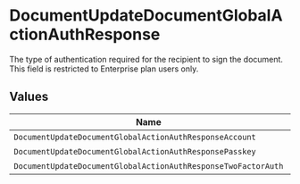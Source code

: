 # DocumentUpdateDocumentGlobalActionAuthResponse

The type of authentication required for the recipient to sign the document. This field is restricted to Enterprise plan users only.


## Values

| Name                                                          | Value                                                         |
| ------------------------------------------------------------- | ------------------------------------------------------------- |
| `DocumentUpdateDocumentGlobalActionAuthResponseAccount`       | ACCOUNT                                                       |
| `DocumentUpdateDocumentGlobalActionAuthResponsePasskey`       | PASSKEY                                                       |
| `DocumentUpdateDocumentGlobalActionAuthResponseTwoFactorAuth` | TWO_FACTOR_AUTH                                               |